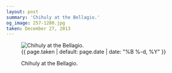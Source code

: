```yaml
---
layout: post
summary: 'Chihuly at the Bellagio.'
og_image: 257-1280.jpg
taken: December 27, 2013
---
```


<figure class="post">
 <img alt="Chihuly at the Bellagio." sizes="(min-width: 700px) 50vw, calc(100vw - 2rem)" src="{{ site.assets_url }}/257-640.jpg" srcset="{{ site.assets_url }}/257-1280.jpg 1280w, {{ site.assets_url }}/257-960.jpg 960w, {{ site.assets_url }}/257-640.jpg 640w, {{ site.assets_url }}/257-320.jpg 320w"/>
 <figcaption>
  <time>
   {{ page.taken | default: page.date | date: "%B %-d, %Y" }}
  </time>
  <p>
   Chihuly at the Bellagio.
  </p>
 </figcaption>
</figure>
